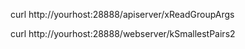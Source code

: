 curl http://yourhost:28888/apiserver/xReadGroupArgs

curl http://yourhost:28888/webserver/kSmallestPairs2